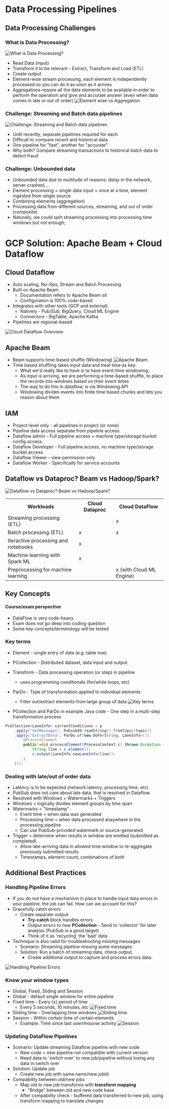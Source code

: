 # Data Processing Pipelines

## Data Processing Challenges

### What is Data Processing?
  ![What is Data Processing?](./image/4-2-1.png "What is Data Processing?")
- Read Data (input)
- Transform it to be relevant - Extract, Transform and Load (ETL)
- Create output
- Element-wise stream processing, each element is independently processed so you can do it as soon as it arrives
- Aggregations require all the data elements to be available in order to perform the operation and give and accurate answer (even when data comes in late or out of order)
  ![Element wise vs Aggregation](./image/5-1.png "Element wise vs Aggregation")

### Challenge: Streaming and Batch data pipelines
![Challenge: Streaming and Batch data pipelines](./image/4-2-2.png "Challenge: Streaming and Batch data pipelines")
- Until recently, separate pipelines required for each
- Difficult to compare recent and historical data
- One pipeline for "fast", another for "accurate"
- Why both? Compare streaming transactions to historical batch data to detect fraud

### Challenge: Unbounded data
- Unbounded data due to multitude of reasons: delay in the network, server crashed,...
- Element processing = single data input = once at a time, element ingested from single source
- Combining elements (aggregation)
- Processing data from different sources, streaming, and out of order (composite)
- Naturally, we could split streaming processing into processing time windows but not enough;

# GCP Solution: Apache Beam + Cloud Dataflow

## Cloud Dataflow
- Auto scaling, No-Ops, Stream and Batch Processing 
- Built on Apache Beam
  - Documentation refers to Apache Beam sit
  - Configuration is 100% code-based
- Integrates with other tools (GCP and external)
  - Natively - Pub/Sub, BigQuery, Cloud ML Engine
  - Connectors - BigTable, Apache Kafka
- Pipelines are regional-based

![Cloud Dataflow Overview](./image/4-2-3.png "Cloud Dataflow Overview")

## Apache Beam
- Beam supports time-based shuffle (Windowing)
  ![Apache Beam](./image/5-2.PNG "Apache Beam")
- Time based shuffling takes input data and treat time as key:
  - What we'd really like to have is to have event-time windowing;
  - As input is arriving, we are performing a time-based shuffle, to place the records into windows based on their event times
  - The way to do this in dataflow, is via Windowing API
  - Windowing divides events into finite time based chunks and lets you reason about them

## IAM
- Project-level only - all pipelines in project (or none)
- Pipeline data access separate from pipeline access 
- Dataflow admin - Full pipeline access + machine type/storage bucket config access
- Dataflow Developer - Full pipeline access, no machine type/storage bucket access 
- Dataflow Viewer - view permission only
- Dataflow Worker - Specifically for service accounts
  
## Dataflow vs Dataproc? Beam vs Hadoop/Spark?

![Dataflow vs Dataproc? Beam vs Hadoop/Spark?](./image/4-2-4.png "Dataflow vs Dataproc? Beam vs Hadoop/Spark?")

<table class="tg">
  <tr>
    <th class="tg-op08">Workloads</th>
    <th class="tg-op08">Cloud Dataproc</th>
    <th class="tg-op08">Cloud DataFlow</th>
  </tr>
  <tr>
    <td class="tg-ncgp">Streaming processing (ETL)</td>
    <td class="tg-ncgp"></td>
    <td class="tg-ncgp">x</td>
  </tr>
  <tr>
    <td class="tg-ncgp">Batch processing (ETL)</td>
    <td class="tg-ncgp">x</td>
    <td class="tg-ncgp">x</td>
  </tr>
  <tr>
    <td class="tg-baqh">Iteractive processing and notebooks</td>
    <td class="tg-baqh">x</td>
    <td class="tg-baqh"></td>
  </tr>
  <tr>
    <td class="tg-baqh">Machine learning with Spark ML</td>
    <td class="tg-baqh">x</td>
    <td class="tg-baqh"></td>
  </tr>
  <tr>
    <td class="tg-baqh">Preprocessing for machine learning</td>
    <td class="tg-baqh"></td>
    <td class="tg-baqh">x (with Cloud ML Engine)</td>
  </tr>
</table>

## Key Concepts

#### Course/exam perspective
- DataFlow is very code-heavy
- Exam does not go deep into coding question
- Some key concepts/terminology will be tested

### Key terms
- Element - single entry of data (e.g. table row)
- PCollection - Distributed dataset, data input and output
- Transform - Data processing operation (or step) in pipeline 
  - uses programming conditionals (for/while loops, etc)
- ParDo - Type of transformation applied to individual elements 
  - Filter out/extract elements from large group of data
![Key terms](./image/4-2-5.png "DKey terms")

- PCollection and ParDo in example Java code - One step in a multi-step transformation process
```java
Pcollection<LaneInfo> currentConditions = p
    .apply("GetMessages", PubsubIO.readString().fromTopic(topic))
    .apply("ExtractData", ParDo.of(new DoFn<String, LaneInfo>(){
        @ProcessElement
        public void processElement(ProcessContext c) throws Exception {
            String line = c.element();
            c.output(LaneInfo.newLaneInfo(line));
        }
    }));
```

### Dealing with late/out of order data
- Latency is to be expected (network latency, processing time, etc)
- PubSub does not care about late data, that is resolved in Dataflow
- Resolved with Windows + Watermarks + Triggers
- Windows = logically divides element groups by time span
- Watermarks = "timestamp"
  - Event time = when data was generated 
  - Processing time = when data processed anaywhere in the processing pipeline
  - Can use PubSub-provided watermark or source-generated 
- Trigger = determine when results in window are emitted (submitted as completed)
  - Allow late-arriving data in allowed time window to re-aggregate previously submitted results
  - Timestamps, element count, combinations of both

## Additional Best Practices 
### Handling Pipeline Errors 
- If you do not have a mechanism in place to handle input data errors in your pipeline, the job can fail. How can we account for this?
- Gracefully catch errors
  - Create separate output
    - **Try-catch** block handles errors
    - Output errors to new **PCollection** - Send to 'collector' for later analysis (PubSub is a good target)
    - Think of it as 'recycling' the 'bad' data
- Technique is also valid for troubleshooting missing messages
  - Scenario: Streaming pipeline missing some messages
  - Solution: Run a batch of streaming data, check output
    - Create additional output to capture and process errors data. 

![Handling Pipeline Errors ](./image/4-2-6.png "Handling Pipeline Errors ")

### Know your window types
- Global, Fixed, Sliding and Session
- Global - default single window for entire pipeline
- Fixed time - Every (x) period of time
  - Every 5 seconds, 10 minutes, etc
  ![Fixed time](./image/4-2-7.png "Fixed time")
- Sliding time - Overlapping time windows
  ![Sliding time](./image/4-2-8.png "Sliding time")
- Session - Within certain time of certain elements
  - Example: Time since last user/mouvse activity
  ![Session](./image/4-2-9.png "Session")

### Updating DataFlow Pipelines
- Scenario: Update streaming Dataflow pipeline with new code
  - New code = new pipeline not compatible with current version
  - Need data to 'switch over' to new job/pipeline without losing any data in switch over
- Solution: Update job
  - Create new job with same name/new jobId
- Compability between old/new jobs
  - Map old to new job transforms with **transform mapping**
    - "Bridge" between old and new code base
  - After compability check - buffered data transferred to new job, using transform mapping to translate changes

